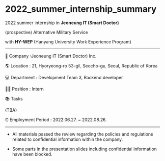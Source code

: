 # 2022_summer_internship_summary
2022 summer internship in **Jeoneung IT (Smart Doctor)**

(prospective) Alternative Military Service

with **HY-WEP** (Hanyang University Work Experience Program)

--------------------------------------------------------

🏢 Company :Jeoneung IT (Smart Doctor) Inc.


🌎 Location : 21, Hyoryeong-ro 53-gil, Seocho-gu, Seoul, Republic of Korea


💻 Department : Development Team 3, Backend developer


🧑🏻 Position : Intern


📚 Tasks

(TBA)


⏰ Employment Period : 2022.06.27. ~ 2022.08.26.

--------------------------------------------------------

* All materials passed the review regarding the policies and regulations related to confidential information within the company.

* Some parts in the presentation slides including confidential information have been blocked.
